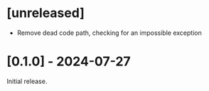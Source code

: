 # [unreleased]

- Remove dead code path, checking for an impossible exception

# [0.1.0] - 2024-07-27

Initial release.
